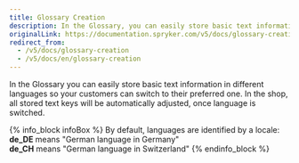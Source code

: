 ```yaml
---
title: Glossary Creation
description: In the Glossary, you can easily store basic text information in different languages so your customers can switch to their preferred one.
originalLink: https://documentation.spryker.com/v5/docs/glossary-creation
redirect_from:
  - /v5/docs/glossary-creation
  - /v5/docs/en/glossary-creation
---
```


In the Glossary you can easily store basic text information in different languages so your customers can switch to their preferred one. In the shop, all stored text keys will be automatically adjusted, once language is switched.

{% info_block infoBox %}
By default, languages are identified by a locale:<br>**de_DE** means "German language in Germany"<br>**de_CH** means "German language in Switzerland"
{% endinfo_block %}
